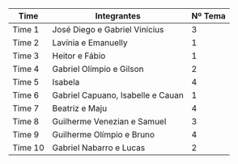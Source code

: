 | Time | Integrantes | Nº Tema|
|------|-------------|--------|
| Time 1|José Diego e Gabriel Vinícius|3|
| Time 2|Lavínia e Emanuelly|1|
| Time 3|Heitor e Fábio|1|
| Time 4|Gabriel Olímpio e Gilson|2|
| Time 5|Isabela|4|
| Time 6|Gabriel Capuano, Isabelle e Cauan|1|
| Time 7|Beatriz e Maju|4|
| Time 8|Guilherme Venezian e Samuel|3|
| Time 9|Guilherme Olímpio e Bruno|4|
| Time 10|Gabriel Nabarro e Lucas|2|


